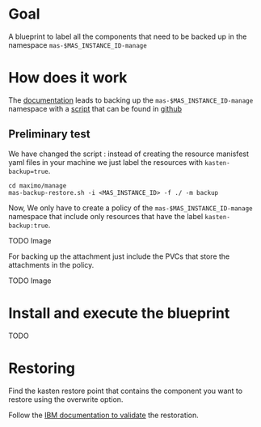 # Goal 

A blueprint to label all the components that need to be backed up in the namespace `mas-$MAS_INSTANCE_ID-manage`

# How does it work 

The [documentation](https://www.ibm.com/docs/en/masv-and-l/cd?topic=manage-namespace) leads to backing up the `mas-$MAS_INSTANCE_ID-manage` namespace with a [script](https://www.ibm.com/docs/en/masv-and-l/cd?topic=namespace-backing-up-maximo-manage-script) that can be found in [github](https://github.com/ibm-mas/cli/blob/master/image/cli/mascli/backup-restore/manage-backup-restore.sh)  


## Preliminary test 

We have changed the script : instead of creating the resource manisfest yaml files in your machine we just label the resources with `kasten-backup=true`.

```
cd maximo/manage
mas-backup-restore.sh -i <MAS_INSTANCE_ID> -f ./ -m backup
```

Now, We only have to create a policy of the `mas-$MAS_INSTANCE_ID-manage` namespace that include only resources that have the label `kasten-backup:true`.

TODO Image 

For backing up the attachment just include the PVCs that store the attachments in the policy.

TODO Image 

# Install and execute the blueprint 

TODO

# Restoring 

Find the kasten restore point that contains the component you want to restore using the overwrite option.

Follow the [IBM documentation to validate](https://www.ibm.com/docs/en/masv-and-l/cd?topic=manage-validating-restoration-maximo) the restoration.


